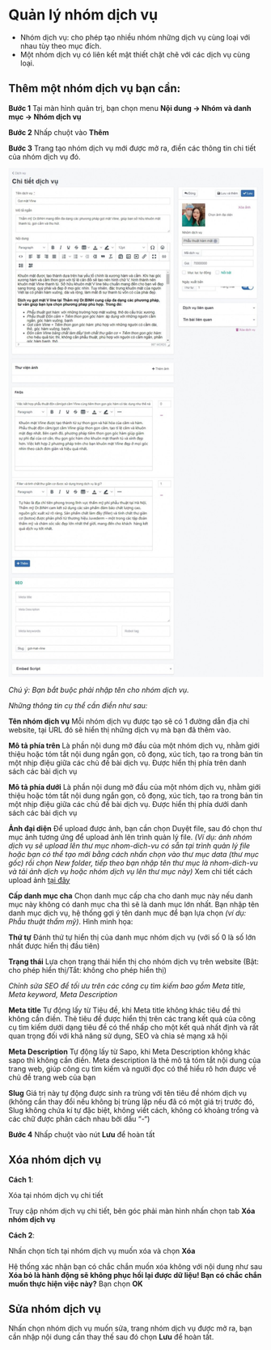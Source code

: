 # Quản lý nhóm dịch vụ

- Nhóm dịch vụ: cho phép tạo nhiều nhóm những dịch vụ cùng loại với nhau tùy theo mục đích.
- Một nhóm dịch vụ có liên kết mật thiết chặt chẽ với các dịch vụ cùng loại.

## Thêm một nhóm dịch vụ bạn cần:

**Bước 1** Tại màn hình quản trị, bạn chọn menu **Nội dung -> Nhóm và danh mục -> Nhóm dịch vụ**

**Bước 2** Nhấp chuột vào **Thêm**

**Bước 3** Trang tạo nhóm dịch vụ mới được mở ra, điền các thông tin chi tiết của nhóm dịch vụ đó.

![dich-vu.jpg](img/dich-vu.jpg)

_Chú ý: Bạn bắt buộc phải nhập tên cho nhóm dịch vụ._

_Những thông tin cụ thể cần điền như sau:_

**Tên nhóm dịch vụ** Mỗi nhóm dịch vụ được tạo sẽ có 1 đường dẫn địa chỉ website, tại URL đó sẽ hiển thị những dịch vụ mà bạn đã thêm vào.

**Mô tả phía trên** Là phần nội dung mở đầu của một nhóm dịch vụ, nhằm giới thiệu hoặc tóm tắt nội dung ngắn gọn, cô đọng, xúc tích, tạo ra trong bản tin một nhịp điệu giữa các chủ đề bài dịch vụ. Được hiển thị phía trên danh sách các bài dịch vụ

**Mô tả phía dưới** Là phần nội dung mở đầu của một nhóm dịch vụ, nhằm giới thiệu hoặc tóm tắt nội dung ngắn gọn, cô đọng, xúc tích, tạo ra trong bản tin một nhịp điệu giữa các chủ đề bài dịch vụ. Được hiển thị phía dưới danh sách các bài dịch vụ

**Ảnh đại diện** Để upload được ảnh, bạn cần chọn Duyệt file, sau đó chọn thư mục ảnh tương ứng để upload ảnh lên trình quản lý file. _(Ví dụ: ảnh nhóm dịch vụ sẽ upload lên thư mục nhom-dich-vu có sẵn tại trình quản lý file hoặc bạn có thể tạo mới bằng cách nhấn chọn vào thư mục data (thư mục gốc) rồi chọn New folder, tiếp theo bạn nhập tên thư mục là nhom-dich-vu và tải ảnh dịch vụ hoặc nhóm dịch vụ lên thư mục này)_ Xem chi tiết cách upload ảnh [tại đây](../lam-chu-trinh-quan-ly-file)

**Cấp danh mục cha** Chọn danh mục cấp cha cho danh mục này nếu danh mục này không có danh mục cha thì sẽ là danh mục lớn nhất. Bạn nhập tên danh mục dịch vụ, hệ thống gợi ý tên danh mục để bạn lựa chọn _(ví dụ: Phẫu thuật thẩm mỹ)_. Hình minh họa:

**Thứ tự** Đánh thứ tự hiển thị của danh mục nhóm dịch vụ (với số 0 là số lớn nhất được hiển thị đầu tiên)

**Trạng thái** Lựa chọn trạng thái hiển thị cho nhóm dịch vụ trên website (Bật: cho phép hiển thị/Tắt: không cho phép hiển thị)

_Chỉnh sửa SEO để tối ưu trên các công cụ tìm kiếm bao gồm Meta title, Meta keyword, Meta Description_

**Meta title** Tự động lấy từ Tiêu đề, khi Meta title không khác tiêu đề thì không cần điền. Thẻ tiêu đề được hiển thị trên các trang kết quả của công cụ tìm kiếm dưới dạng tiêu đề có thể nhấp cho một kết quả nhất định và rất quan trọng đối với khả năng sử dụng, SEO và chia sẻ mạng xã hội

**Meta Description** Tự động lấy từ Sapo, khi Meta Description không khác sapo thì không cần điền. Meta description là thẻ mô tả tóm tắt nội dung của trang web, giúp công cụ tìm kiếm và người đọc có thể hiểu rõ hơn được về chủ đề trang web của bạn

**Slug** Giá trị này tự động được sinh ra trùng với tên tiêu đề nhóm dịch vụ (không cần thay đổi nếu không bị trùng lặp nếu đã có một giá trị trước đó, Slug không chứa kí tự đặc biệt, không viết cách, không có khoảng trống và các chữ được phân cách nhau bởi dấu “-“)

**Bước 4** Nhấp chuột vào nút **Lưu** để hoàn tất

## Xóa nhóm dịch vụ

**Cách 1**:

Xóa tại nhóm dịch vụ chi tiết

Truy cập nhóm dịch vụ chi tiết, bên góc phải màn hình nhấn chọn tab **Xóa nhóm dịch vụ**

**Cách 2**:

Nhấn chọn tích tại nhóm dịch vụ muốn xóa và chọn **Xóa**

Hệ thống xác nhận bạn có chắc chắn muốn xóa không với nội dung như sau **Xóa bỏ là hành động sẽ không phục hồi lại được dữ liệu! Bạn có chắc chắn muốn thực hiện việc này?** Bạn chọn **OK**

## Sửa nhóm dịch vụ

Nhấn chọn nhóm dịch vụ muốn sửa, trang nhóm dịch vụ được mở ra, bạn cần nhập nội dung cần thay thế sau đó chọn **Lưu** để hoàn tất.
